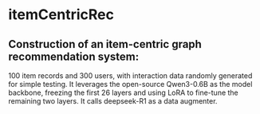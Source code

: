 # itemCentricRec
## Construction of an item-centric graph recommendation system: 
100 item records and 300 users, with interaction data randomly generated for simple testing. 
It leverages the open-source Qwen3-0.6B as the model backbone, freezing the first 26 layers and using LoRA to fine-tune the remaining two layers. 
It calls deepseek-R1 as a data augmenter.
